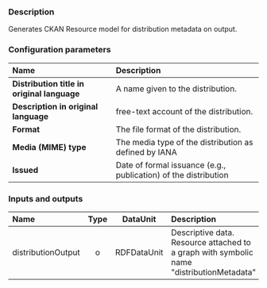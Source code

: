 ### Description

Generates CKAN Resource model for distribution metadata on output.

### Configuration parameters

| Name | Description |
|:----|:----|
|**Distribution title in original language** | A name given to the distribution.  |
|**Description in original language** | free-text account of the distribution.  |
|**Format** | The file format of the distribution.  |
|**Media (MIME) type** | The media type of the distribution as defined by IANA |
|**Issued** | Date of formal issuance (e.g., publication) of the distribution |

### Inputs and outputs

|Name |Type | DataUnit | Description | Mandatory |
|:--------|:------:|:------:|:-------------|:---------------------:|
|distributionOutput |o |RDFDataUnit | Descriptive data. Resource attached to a graph with symbolic name "distributionMetadata" |x|
